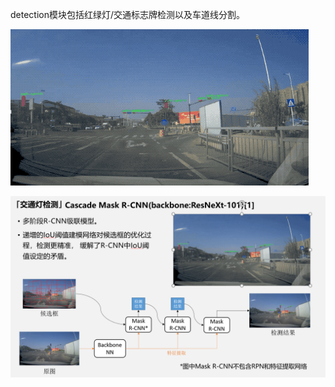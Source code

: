 detection模块包括红绿灯/交通标志牌检测以及车道线分割。

![](readme/TIM%E5%9B%BE%E7%89%8720200424104923.png)

![](readme/TIM%E5%9B%BE%E7%89%8720200424104935.png)